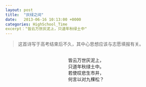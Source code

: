 ```yaml
---
layout: post
title:  "灰绿之间"
date:   2013-06-16 10:13:00 +0000
categories: HighSchool_Time
excerpt："皆云万世灰泥上，只道年秋绿土中"
---
```


<div>
<blockquote class='quote-style'>
这首诗写于高考结束后不久，其中心思想应该与志愿填报有关。<!--excerpt-->
</blockquote>
<br>
</div>

<div align='center'>
皆云万世灰泥上，<br>
只道年秋绿土中。<br>
若使叹悲生市井，<br>
何言以对九棵松？<br>
<br>
</div>